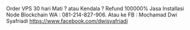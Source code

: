Order VPS 30 hari Mati ? atau Kendala ? Refund 100000%
Jasa Installasi Node Blockchain 
WA : 081-214-827-906. Atau ke FB : Mochamad Dwi Syafriadi
https://www.facebook.com/dwisyafriadi
